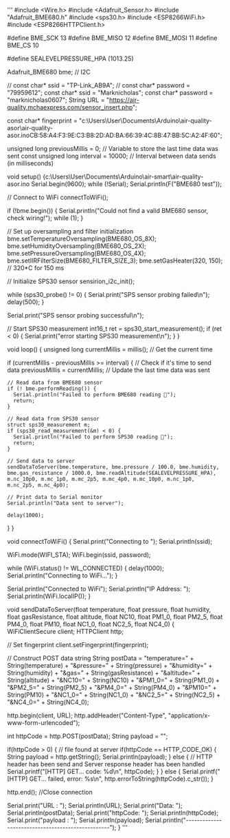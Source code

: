 '''
#include <Wire.h>
#include <Adafruit_Sensor.h>
#include "Adafruit_BME680.h"
#include <sps30.h>
#include <ESP8266WiFi.h>
#include <ESP8266HTTPClient.h>

#define BME_SCK 13
#define BME_MISO 12
#define BME_MOSI 11
#define BME_CS 10

#define SEALEVELPRESSURE_HPA (1013.25)

Adafruit_BME680 bme; // I2C

// const char* ssid = "TP-Link_AB9A";
// const char* password = "79959612";
const char* ssid = "Marknicholas";
const char* password = "marknicholas0607";
String URL = "https://air-quality.mchaexpress.com/sensor_insert.php";

const char* fingerprint = "c:\Users\User\Documents\Arduino\air-quality-asor\air-quality-asor.inoCB:58:A4:F3:9E:C3:B8:2D:AD:BA:66:39:4C:8B:47:BB:5C:A2:4F:60";

unsigned long previousMillis = 0;  // Variable to store the last time data was sent
const unsigned long interval = 10000;  // Interval between data sends (in milliseconds)

void setup() {c:\Users\User\Documents\Arduino\air-smart\air-quality-asor.ino
  Serial.begin(9600);
  while (!Serial);
  Serial.println(F("BME680 test"));

  // Connect to WiFi
  connectToWiFi();

  if (!bme.begin()) {
    Serial.println("Could not find a valid BME680 sensor, check wiring!");
    while (1);
  }

  // Set up oversampling and filter initialization
  bme.setTemperatureOversampling(BME680_OS_8X);
  bme.setHumidityOversampling(BME680_OS_2X);
  bme.setPressureOversampling(BME680_OS_4X);
  bme.setIIRFilterSize(BME680_FILTER_SIZE_3);
  bme.setGasHeater(320, 150); // 320*C for 150 ms

  // Initialize SPS30 sensor
  sensirion_i2c_init();

  while (sps30_probe() != 0) {
    Serial.print("SPS sensor probing failed\n");
    delay(500);
  }

  Serial.print("SPS sensor probing successful\n");

  // Start SPS30 measurement
  int16_t ret = sps30_start_measurement();
  if (ret < 0) {
    Serial.print("error starting SPS30 measurement\n");
  }
}

void loop() {
  unsigned long currentMillis = millis();  // Get the current time

  if (currentMillis - previousMillis >= interval) {  // Check if it's time to send data
    previousMillis = currentMillis;  // Update the last time data was sent

    // Read data from BME680 sensor
    if (! bme.performReading()) {
      Serial.println("Failed to perform BME680 reading 🙁");
      return;
    }

    // Read data from SPS30 sensor
    struct sps30_measurement m;
    if (sps30_read_measurement(&m) < 0) {
      Serial.println("Failed to perform SPS30 reading 🙁");
      return;
    }

    // Send data to server
    sendDataToServer(bme.temperature, bme.pressure / 100.0, bme.humidity, bme.gas_resistance / 1000.0, bme.readAltitude(SEALEVELPRESSURE_HPA), m.nc_10p0, m.mc_1p0, m.mc_2p5, m.mc_4p0, m.mc_10p0, m.nc_1p0, m.nc_2p5, m.nc_4p0);

    // Print data to Serial monitor
    Serial.println("Data sent to server");

    delay(1000);
  }
}

void connectToWiFi() {
  Serial.print("Connecting to ");
  Serial.println(ssid);

  WiFi.mode(WIFI_STA);
  WiFi.begin(ssid, password);

  while (WiFi.status() != WL_CONNECTED) {
    delay(1000);
    Serial.println("Connecting to WiFi...");
  }

  Serial.println("Connected to WiFi");
  Serial.println("IP Address: ");
  Serial.println(WiFi.localIP());
}

void sendDataToServer(float temperature, float pressure, float humidity, float gasResistance, float altitude, float NC10, float PM1_0, float PM2_5, float PM4_0, float PM10, float NC1_0, float NC2_5, float NC4_0) {
  WiFiClientSecure client;
  HTTPClient http;

  // Set fingerprint
  client.setFingerprint(fingerprint);

  // Construct POST data string
  String postData = "temperature=" + String(temperature) + "&pressure=" + String(pressure) + "&humidity=" + String(humidity) + "&gas=" + String(gasResistance) + "&altitude=" + String(altitude) + "&NC10=" + String(NC10) + "&PM1_0=" + String(PM1_0) + "&PM2_5=" + String(PM2_5) + "&PM4_0=" + String(PM4_0) + "&PM10=" + String(PM10) + "&NC1_0=" + String(NC1_0) + "&NC2_5=" + String(NC2_5) + "&NC4_0=" + String(NC4_0);

  http.begin(client, URL);
  http.addHeader("Content-Type", "application/x-www-form-urlencoded");
  
  int httpCode = http.POST(postData);
  String payload = "";

  if(httpCode > 0) {
    // file found at server
    if(httpCode == HTTP_CODE_OK) {
      String payload = http.getString();
      Serial.println(payload);
    } else {
      // HTTP header has been send and Server response header has been handled
      Serial.printf("[HTTP] GET... code: %d\n", httpCode);
    }
  } else {
    Serial.printf("[HTTP] GET... failed, error: %s\n", http.errorToString(httpCode).c_str());
  }
  
  http.end();  //Close connection

  Serial.print("URL : "); Serial.println(URL); 
  Serial.print("Data: "); Serial.println(postData);
  Serial.print("httpCode: "); Serial.println(httpCode);
  Serial.print("payload : "); Serial.println(payload);
  Serial.println("--------------------------------------------------");
}
'''
